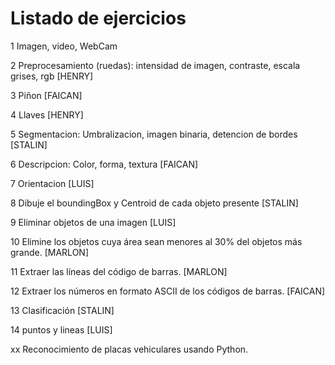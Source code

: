 # Listado de ejercicios

1	Imagen, video, WebCam

2	Preprocesamiento (ruedas): intensidad de imagen, contraste, escala grises, rgb [HENRY]

3	Piñon [FAICAN]

4	Llaves [HENRY]

5	Segmentacion: Umbralizacion, imagen binaria, detencion de bordes [STALIN]

6	Descripcion: Color, forma, textura [FAICAN]

7	Orientacion [LUIS]

8	Dibuje el boundingBox y Centroid de cada objeto presente [STALIN]

9	Eliminar objetos de una imagen [LUIS]

10	Elimine los objetos cuya área sean menores al 30% del objetos más grande. [MARLON]

11	Extraer las líneas del código de barras. [MARLON]

12	Extraer los números en formato ASCII de los códigos de barras. [FAICAN]

13	Clasificación [STALIN]

14	puntos y lineas [LUIS]

xx	Reconocimiento de placas vehiculares usando Python.
